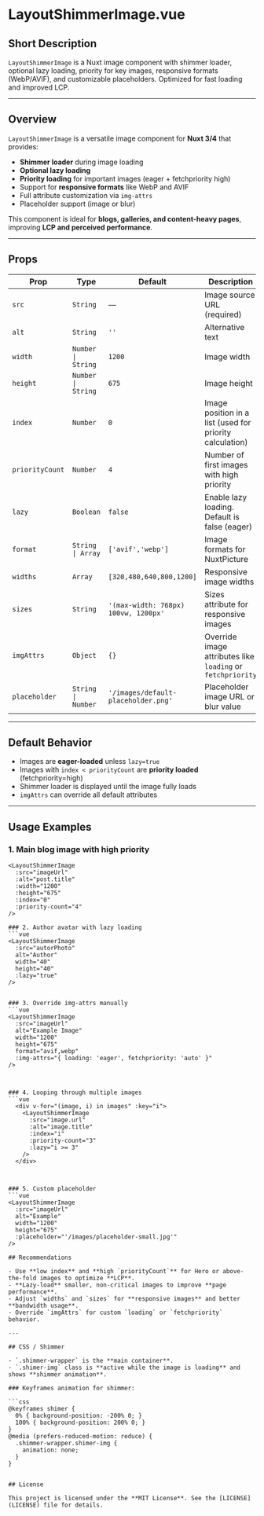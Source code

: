# LayoutShimmerImage.vue

## Short Description
`LayoutShimmerImage` is a Nuxt image component with shimmer loader, optional lazy loading, priority for key images, responsive formats (WebP/AVIF), and customizable placeholders. Optimized for fast loading and improved LCP.

---

## Overview
`LayoutShimmerImage` is a versatile image component for **Nuxt 3/4** that provides:

- **Shimmer loader** during image loading  
- **Optional lazy loading**  
- **Priority loading** for important images (eager + fetchpriority high)  
- Support for **responsive formats** like WebP and AVIF  
- Full attribute customization via `img-attrs`  
- Placeholder support (image or blur)  

This component is ideal for **blogs, galleries, and content-heavy pages**, improving **LCP and perceived performance**.

---

## Props

| Prop | Type | Default | Description |
|------|------|---------|-------------|
| `src` | `String` | — | Image source URL (required) |
| `alt` | `String` | `''` | Alternative text |
| `width` | `Number \| String` | `1200` | Image width |
| `height` | `Number \| String` | `675` | Image height |
| `index` | `Number` | `0` | Image position in a list (used for priority calculation) |
| `priorityCount` | `Number` | `4` | Number of first images with high priority |
| `lazy` | `Boolean` | `false` | Enable lazy loading. Default is false (eager) |
| `format` | `String \| Array` | `['avif','webp']` | Image formats for NuxtPicture |
| `widths` | `Array` | `[320,480,640,800,1200]` | Responsive image widths |
| `sizes` | `String` | `'(max-width: 768px) 100vw, 1200px'` | Sizes attribute for responsive images |
| `imgAttrs` | `Object` | `{}` | Override image attributes like `loading` or `fetchpriority` |
| `placeholder` | `String \| Number` | `'/images/default-placeholder.png'` | Placeholder image URL or blur value |

---

## Default Behavior

- Images are **eager-loaded** unless `lazy=true`  
- Images with `index < priorityCount` are **priority loaded** (fetchpriority=high)  
- Shimmer loader is displayed until the image fully loads  
- `imgAttrs` can override all default attributes

---

## Usage Examples

### 1. Main blog image with high priority
```vue
<LayoutShimmerImage 
  :src="imageUrl" 
  :alt="post.title" 
  :width="1200"
  :height="675"
  :index="0"
  :priority-count="4"
/>

### 2. Author avatar with lazy loading
```vue
<LayoutShimmerImage
  :src="autorPhoto"
  alt="Author"
  width="40"
  height="40"
  :lazy="true"
/>


### 3. Override img-attrs manually
```vue
<LayoutShimmerImage
  :src="imageUrl"
  alt="Example Image"
  width="1200"
  height="675"
  format="avif,webp"
  :img-attrs="{ loading: 'eager', fetchpriority: 'auto' }"
/>



### 4. Looping through multiple images
```vue
  <div v-for="(image, i) in images" :key="i">
    <LayoutShimmerImage
      :src="image.url"
      :alt="image.title"
      :index="i"
      :priority-count="3"
      :lazy="i >= 3"
    />
  </div>



### 5. Custom placeholder
```vue
<LayoutShimmerImage
  :src="imageUrl"
  alt="Example"
  width="1200"
  height="675"
  :placeholder="'/images/placeholder-small.jpg'"
/>

## Recommendations

- Use **low index** and **high `priorityCount`** for Hero or above-the-fold images to optimize **LCP**.  
- **Lazy-load** smaller, non-critical images to improve **page performance**.  
- Adjust `widths` and `sizes` for **responsive images** and better **bandwidth usage**.  
- Override `imgAttrs` for custom `loading` or `fetchpriority` behavior.

---

## CSS / Shimmer

- `.shimmer-wrapper` is the **main container**.  
- `.shimer-img` class is **active while the image is loading** and shows **shimmer animation**.  

### Keyframes animation for shimmer:

```css
@keyframes shimer {
  0% { background-position: -200% 0; }
  100% { background-position: 200% 0; }
}
@media (prefers-reduced-motion: reduce) {
  .shimmer-wrapper.shimer-img {
    animation: none;
  }
}


## License

This project is licensed under the **MIT License**. See the [LICENSE](LICENSE) file for details.


